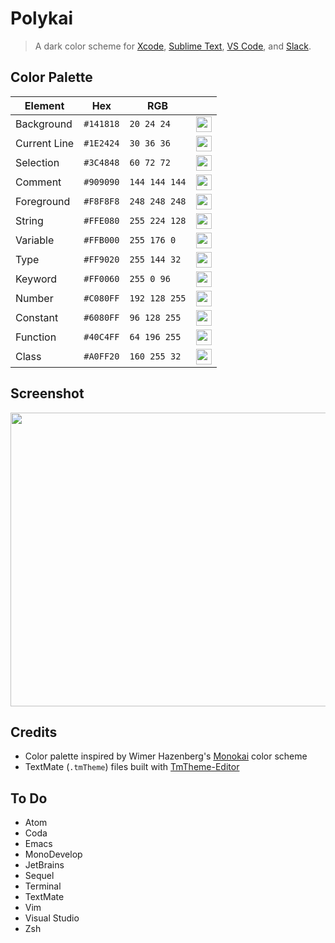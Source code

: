 # Polykai

> A dark color scheme for [Xcode](https://itunes.apple.com/us/app/xcode/id497799835), [Sublime Text](https://www.sublimetext.com/), [VS Code](https://code.visualstudio.com/), and [Slack](https://slack.com/).

## Color Palette

| Element                | Hex       | RGB           |  |
|------------------------|-----------|---------------|-------|
| Background             | `#141818` | `20 24 24`    | <img src="https://github.com/adamgraham/polykai/blob/master/img/%23141818.png" width="25" height="25"> |
| Current Line           | `#1E2424` | `30 36 36`    | <img src="https://github.com/adamgraham/polykai/blob/master/img/%231E2424.png" width="25" height="25"> 
| Selection              | `#3C4848` | `60 72 72`    | <img src="https://github.com/adamgraham/polykai/blob/master/img/%233C4848.png" width="25" height="25"> 
| Comment                | `#909090` | `144 144 144` | <img src="https://github.com/adamgraham/polykai/blob/master/img/%23909090.png" width="25" height="25"> 
| Foreground             | `#F8F8F8` | `248 248 248` | <img src="https://github.com/adamgraham/polykai/blob/master/img/%23F8F8F8.png" width="25" height="25"> 
| String                 | `#FFE080` | `255 224 128` | <img src="https://github.com/adamgraham/polykai/blob/master/img/%23FFE080.png" width="25" height="25"> 
| Variable               | `#FFB000` | `255 176 0`   | <img src="https://github.com/adamgraham/polykai/blob/master/img/%23FFB000.png" width="25" height="25"> 
| Type                   | `#FF9020` | `255 144 32`  | <img src="https://github.com/adamgraham/polykai/blob/master/img/%23FF9020.png" width="25" height="25"> 
| Keyword                | `#FF0060` | `255 0 96`    | <img src="https://github.com/adamgraham/polykai/blob/master/img/%23FF0060.png" width="25" height="25"> 
| Number                 | `#C080FF` | `192 128 255` | <img src="https://github.com/adamgraham/polykai/blob/master/img/%23C080FF.png" width="25" height="25"> 
| Constant               | `#6080FF` | `96 128 255`  | <img src="https://github.com/adamgraham/polykai/blob/master/img/%236080FF.png" width="25" height="25"> 
| Function               | `#40C4FF` | `64 196 255`  | <img src="https://github.com/adamgraham/polykai/blob/master/img/%2340C4FF.png" width="25" height="25"> 
| Class                  | `#A0FF20` | `160 255 32`  | <img src="https://github.com/adamgraham/polykai/blob/master/img/%23A0FF20.png" width="25" height="25"> 

## Screenshot

<img src="https://github.com/adamgraham/polykai/blob/master/img/Polykai.png" width="600" height="470">

## Credits

- Color palette inspired by Wimer Hazenberg's [Monokai](http://www.monokai.nl/blog/2006/07/15/textmate-color-theme/) color scheme
- TextMate (`.tmTheme`) files built with [TmTheme-Editor](https://tmtheme-editor.herokuapp.com/#!/editor/theme/Monokai)

## To Do

- Atom
- Coda
- Emacs
- MonoDevelop
- JetBrains
- Sequel
- Terminal
- TextMate
- Vim
- Visual Studio
- Zsh
